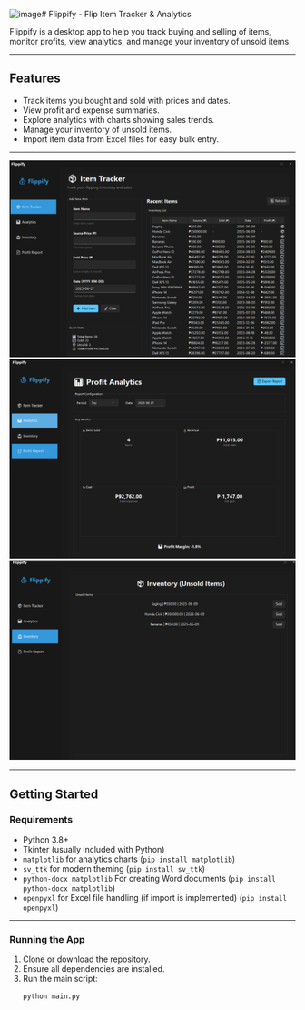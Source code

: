 <img width="1178" height="821" alt="image" src="https://github.com/user-attachments/assets/f50f334a-4be7-4fc2-b524-ad9598a0cf11" /># Flippify - Flip Item Tracker & Analytics

Flippify is a desktop app to help you track buying and selling of items, monitor profits, view analytics, and manage your inventory of unsold items.

---

## Features

- Track items you bought and sold with prices and dates.
- View profit and expense summaries.
- Explore analytics with charts showing sales trends.
- Manage your inventory of unsold items.
- Import item data from Excel files for easy bulk entry.

---
![image alt](https://github.com/y0b1/Flippify/blob/master/image%20(3).png?raw=true)
![image alt](https://github.com/y0b1/Flippify/blob/master/image%20(1).png?raw=true)
![image alt](https://github.com/y0b1/Flippify/blob/master/image%20(2).png?raw=true)


---

## Getting Started

### Requirements

- Python 3.8+
- Tkinter (usually included with Python)
- `matplotlib` for analytics charts (`pip install matplotlib`)
- `sv_ttk` for modern theming (`pip install sv_ttk`)
- `python-docx matplotlib` For creating Word documents (`pip install python-docx matplotlib`)
- `openpyxl` for Excel file handling (if import is implemented) (`pip install openpyxl`)

---

### Running the App

1. Clone or download the repository.
2. Ensure all dependencies are installed.
3. Run the main script:
   ```bash
   python main.py
